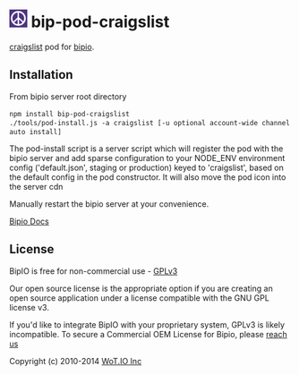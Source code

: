 ![craigslist](craigslist.png) bip-pod-craigslist
=======

<a href="http://en.wikipedia.org/wiki/craigslist_code">craigslist</a> pod for [bipio](https://bip.io).  

## Installation

From bipio server root directory

    npm install bip-pod-craigslist
    ./tools/pod-install.js -a craigslist [-u optional account-wide channel auto install]

The pod-install script is a server script which will register the pod with the bipio server and add sparse
configuration to your NODE_ENV environment config ('default.json', staging or production)
keyed to 'craigslist', based on the default config in the pod constructor.  It will also move the
pod icon into the server cdn

Manually restart the bipio server at your convenience.

[Bipio Docs](https://bip.io/docs/pods/craigslist)

## License

BipIO is free for non-commercial use - [GPLv3](http://www.gnu.org/copyleft/gpl.html)

Our open source license is the appropriate option if you are creating an open source application under a license compatible with the GNU GPL license v3. 

If you'd like to integrate BipIO with your proprietary system, GPLv3 is likely incompatible.  To secure a Commercial OEM License for Bipio,
please [reach us](mailto:hello@bip.io)


Copyright (c) 2010-2014 [WoT.IO Inc](http://wot.io)
